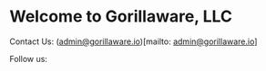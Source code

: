 # Welcome to Gorillaware, LLC

Contact Us:
(admin@gorillaware.io)[mailto: admin@gorillaware.io]

Follow us:

